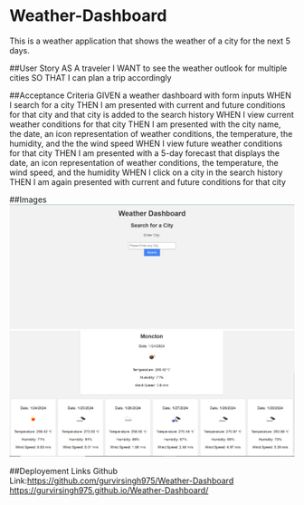 # Weather-Dashboard
This is a weather application that shows the weather of a city for the next 5 days.

##User Story
AS A traveler
I WANT to see the weather outlook for multiple cities
SO THAT I can plan a trip accordingly

##Acceptance Criteria
GIVEN a weather dashboard with form inputs
WHEN I search for a city
THEN I am presented with current and future conditions for that city and that city is added to the search history
WHEN I view current weather conditions for that city
THEN I am presented with the city name, the date, an icon representation of weather conditions, the temperature, the humidity, and the the wind speed
WHEN I view future weather conditions for that city
THEN I am presented with a 5-day forecast that displays the date, an icon representation of weather conditions, the temperature, the wind speed, and the humidity
WHEN I click on a city in the search history
THEN I am again presented with current and future conditions for that city

##Images
![Alt Text](https://github.com/gurvirsingh975/Weather-Dashboard/blob/main/Images/Image1.PNG?raw=true)
![Alt Text](https://github.com/gurvirsingh975/Weather-Dashboard/blob/main/Images/Image%202.PNG?raw=true)


##Deployement Links
Github Link:https://github.com/gurvirsingh975/Weather-Dashboard
https://gurvirsingh975.github.io/Weather-Dashboard/

